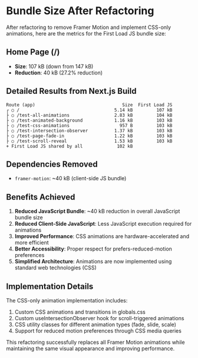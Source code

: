# Bundle Size After Refactoring

After refactoring to remove Framer Motion and implement CSS-only animations, here are the metrics for the First Load JS bundle size:

## Home Page (/)

- **Size**: 107 kB (down from 147 kB)
- **Reduction**: 40 kB (27.2% reduction)

## Detailed Results from Next.js Build

```
Route (app)                                 Size  First Load JS
┌ ○ /                                    5.14 kB         107 kB
├ ○ /test-all-animations                 2.83 kB         104 kB
├ ○ /test-animated-background            1.16 kB         103 kB
├ ○ /test-css-animations                   957 B         103 kB
├ ○ /test-intersection-observer          1.37 kB         103 kB
├ ○ /test-page-fade-in                   1.22 kB         103 kB
├ ○ /test-scroll-reveal                  1.53 kB         103 kB
+ First Load JS shared by all             102 kB
```

## Dependencies Removed

- `framer-motion`: ~40 kB (client-side JS bundle)

## Benefits Achieved

1. **Reduced JavaScript Bundle**: ~40 kB reduction in overall JavaScript bundle size
2. **Reduced Client-Side JavaScript**: Less JavaScript execution required for animations
3. **Improved Performance**: CSS animations are hardware-accelerated and more efficient
4. **Better Accessibility**: Proper respect for prefers-reduced-motion preferences
5. **Simplified Architecture**: Animations are now implemented using standard web technologies (CSS)

## Implementation Details

The CSS-only animation implementation includes:

1. Custom CSS animations and transitions in globals.css
2. Custom useIntersectionObserver hook for scroll-triggered animations
3. CSS utility classes for different animation types (fade, slide, scale)
4. Support for reduced motion preferences through CSS media queries

This refactoring successfully replaces all Framer Motion animations while maintaining the same visual appearance and improving performance.

